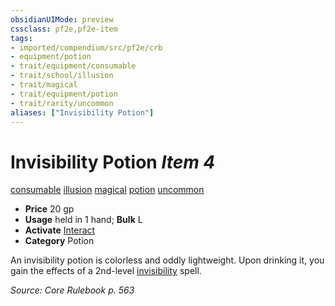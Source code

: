 ```yaml
---
obsidianUIMode: preview
cssclass: pf2e,pf2e-item
tags:
- imported/compendium/src/pf2e/crb
- equipment/potion
- trait/equipment/consumable
- trait/school/illusion
- trait/magical
- trait/equipment/potion
- trait/rarity/uncommon
aliases: ["Invisibility Potion"]
---
```

# Invisibility Potion *Item 4*  
[consumable](consumable.md)  [illusion](illusion.md)  [magical](magical.md)  [potion](potion.md)  [uncommon](uncommon.md)  

- **Price** 20 gp
- **Usage** held in 1 hand; **Bulk** L
- **Activate** [Interact](interact.md)
- **Category** Potion

An invisibility potion is colorless and oddly lightweight. Upon drinking it, you gain the effects of a 2nd-level [invisibility](../../spells/invisibility.md) spell.

*Source: Core Rulebook p. 563*